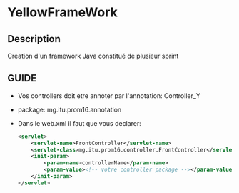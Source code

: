 # YellowFrameWork

## Description

Creation d'un framework Java constitué de plusieur sprint

## GUIDE

- Vos controllers doit etre annoter par l'annotation:
        Controller_Y
- package: mg.itu.prom16.annotation

- Dans le web.xml il faut que vous declarer:

    ```xml
    <servlet>
        <servlet-name>FrontController</servlet-name>
        <servlet-class>mg.itu.prom16.controller.FrontController</servlet-class>
        <init-param>
            <param-name>controllerName</param-name>
            <param-value><!-- votre controller package --></param-value>
        </init-param>
    </servlet>
    ```
